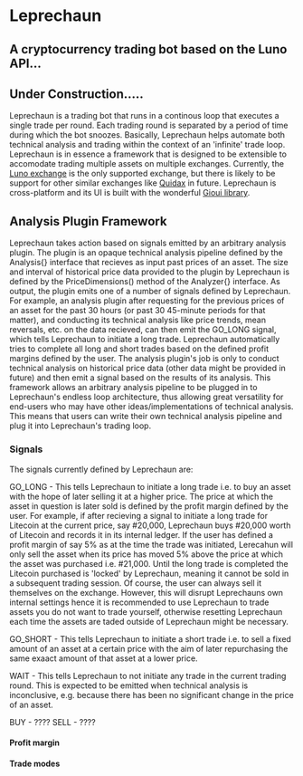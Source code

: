 # Leprechaun
## A cryptocurrency trading bot based on the Luno API...

## Under Construction.....

Leprechaun is a trading bot that runs in a continous loop that executes a single trade per round. Each trading round is separated by a period of time during which the bot snoozes. Basically, Leprechaun helps automate both technical analysis and trading within the context of an 'infinite' trade loop. Leprechaun is in essence a framework that is designed to be extensible to accomodate trading multiple assets on multiple exchanges. Currently, the [Luno exchange](https://luno.com/en/) is the only supported exchange, but there is likely to be support for other similar exchanges like [Quidax](https://quidax.com) in future. Leprechaun is cross-platform and its UI is built with the wonderful [Gioui library](https://gioui.org).

## Analysis Plugin Framework
Leprechaun takes action based on signals emitted by an arbitrary analysis plugin. The plugin is an opaque technical analysis pipeline defined by the Analysis{} interface that recieves as input past prices of an asset. The size and interval of historical price data provided to the plugin by Leprechaun is defined by the PriceDimensions() method of the Analyzer{} interface. As output, the plugin emits one of a number of signals defined by Leprechaun. For example, an analysis plugin after requesting for the previous prices of an asset for the past 30 hours (or past 30 45-minute periods for that matter), and conducting its technical analysis like price trends, mean reversals, etc. on the data recieved, can then emit the GO_LONG signal, which tells Leprechaun to initiate a long trade. Leprechaun automatically tries to complete all long and short trades based on the defined profit margins defined by the user. The analysis plugin's job is only to conduct technical analysis on historical price data (other data might be provided in future) and then emit a signal based on the results of its analysis. This framework allows an arbitrary analysis pipeline to be plugged in to Leprechaun's endless loop architecture, thus allowing great versatility for end-users who may have other ideas/implementations of technical analysis. This means that users can write their own technical analysis pipeline and plug it into Leprechaun's trading loop.

### Signals
The signals currently defined by Leprechaun are:

GO_LONG - This tells Leprechaun to initiate a long trade i.e. to buy an asset with the hope of later selling it at a higher price. The price at which the asset in question is later sold is defined by the profit margin defined by the user. For example, if after recieving a signal to initiate a long trade for Litecoin at the current price, say #20,000, Leprechaun buys #20,000 worth of Litecoin and records it in its internal ledger. If the user has defined a profit margin of say 5% as at the time the trade was initiated, Lerecahun will only sell the asset when its price has moved 5% above the price at which the asset was purchased i.e. #21,000. Until the long trade is completed the Litecoin purchased is 'locked' by Leprechaun, meaning it cannot be sold in a subsequent trading session. Of course, the user can always sell it themselves on the exchange. However, this will disrupt Leprechauns own internal settings hence it is recommended to use Leprechaun to trade assets you do not want to trade yourself, otherwise resetting Leprechaun each time the assets are taded outside of Leprechaun might be necessary.

GO_SHORT - This tells Leprechaun to initiate a short trade i.e. to sell a fixed amount of an asset at a certain price with the aim of later repurchasing the same exaact amount of that asset at a lower price.

WAIT - This tells Leprechaun to not initiate any trade in the current trading round. This is expected to be emitted when technical analysis is inconclusive, e.g. because there has been no significant change in the price of an asset.

BUY - ????
SELL - ????

#### Profit margin

#### Trade modes